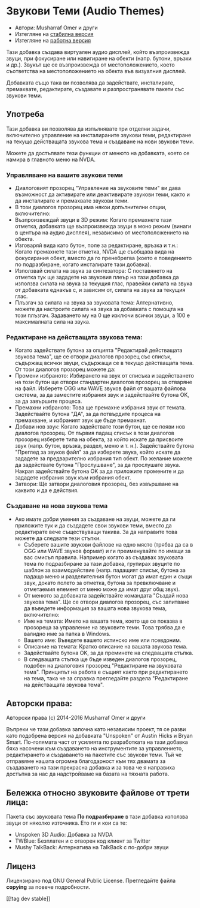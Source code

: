 # Звукови Теми (Audio Themes) #

*   Автори: Musharraf Omer и други
*   Изтегляне на [стабилна версия][1]
*   Изтегляне на [работна версия][2]

Тази добавка създава виртуален аудио дисплей, който възпроизвежда звуци, при
фокусиране или навигиране на обекти (напр. бутони, връзки и др.). Звукът ще
се възпроизвежда от местоположението, което съответства на местоположението
на обекта във визуалния дисплей.

Добавката също така ви позволява да задействате, инсталирате, премахвате,
редактирате, създавате и разпространявате пакети със звукови теми.

## Употреба

Тази добавка ви позволява да изпълнявате три отделни задачи, включително
управление на инсталираните звукови теми, редактиране на текущо действащата
звукова тема и създаване на нови звукови теми.

Можете да достъпвате тези функции от менюто на добавката, което се намира в
главното меню на NVDA.

### Управляване на вашите звукови теми

- Диалоговият прозорец "Управление на звуковите теми" ви дава възможност да
  активирате или деактивирате звукови теми, както и да инсталирате и
  премахвате звукови теми.
- В този диалогов прозорец има някои допълнителни опции, включително:
 - Възпроизвеждай звуци в 3D режим: Когато премахнете тази отметка, добавката ще възпроизвежда звуци в моно режим (винаги в центъра на аудио дисплея), независимо от местоположението на обекта.
 - Изговаряй вида като бутон, поле за редактиране, връзка и т.н.: Когато премахнете тази отметка, NVDA ще съобщава вида на фокусирания обект, вместо да го пренебрегва (което е поведението по подразбиране, когато инсталирате тази добавка).
 - Използвай силата на звука за синтезатора: С поставянето на отметка тук ще зададете на звуковия плеър на тази добавка да използва силата на звука за текущия глас, правейки силата на звука от добавката еднакъв с, и зависим от, силата на звука за текущия глас.
 - Плъзгач за силата на звука за звуковата тема: Алтернативно, можете да настроите силата на звука за добавката с помощта на този плъзгач. Задаването му на  0 ще изключи всички звуци, а 100 е максималната сила на звука.

### Редактиране на действащата звукова тема:

- Когато задействате бутона за опцията "Редактирай действащата звукова
  тема", ще се отвори диалогов прозорец със списък, съдържащ всички звуци,
  съдържащи се в текущо действащата тема. От този диалогов прозорец можете
  да:
- Промени избраното: Избирането на звук от списъка и задействането на този
  бутон ще отвори стандартен диалогов прозорец за отваряне на файл. Изберете
  OGG или WAVE звуков файл от вашата файлова система, за да заместите
  избрания звук и задействайте бутона OK, за да завършите процеса.
- Премахни избраното: Това ще премахне избрания звук от темата. Задействайте
  бутона "ДА", за да потвърдите процеса на премахване, и избраният звук ще
  бъде премахнат.
- Добави нов звук: Когато задействате този бутон, ще се появи нов диалогов прозорец. От първия падащ списък в този диалогов прозорец изберете типа на обекта, за който искате да присвоите звук (напр. бутон, връзка, раздел, меню и т. н.). Задействайте бутона "Преглед за звуков файл" за да изберете звука, който искате да зададете за предварително избрания тип обект. По желание можете да задействате бутона "Прослушване", за да прослушате звука. Накрая задействайте бутона OK за да приложите промените и да зададете избрания звук към избрания обект.
- Затвори: Ще затвори диалоговия прозорец, без извършване на каквито и да е действия.

### Създаване на нова звукова тема

- Ако имате добри умения за създаване на звуци, можете да ги приложите тук и
да създадете свои звукови теми, вместо да редактирате вече съществуващи
такива. За да направите това можете да следвате тези стъпки.
  - Съберете вашите звукови файлове на едно място (трябва да са в OGG или
WAVE звуков формат) и ги преименувайте по имащи за вас смисъл
правила. Например когато аз създавах звуковата тема по подразбиране за тази
добавка, групирах звуците по шаблон за взаимодействие (напр. падащият
списък, бутона за падащо меню и разделителния бутон могат да имат един и
същи звук, докато полето за отметка, бутона за превключване и отметаемия
елемент от меню може да имат друг общ звук).
  - От менюто за добавката задействайте командата "Създай нова звукова
тема". Ще се отвори диалогов прозорец, със запитване да въведете информация
за вашата нова звукова тема, включително:
  *	Име на темата: Името на вашата тема, което ще се показва в прозореца за
управление на звуковите теми. Това трябва да е валидно име за папка в
Windows.
  *	Вашето име: Въведете вашето истинско име или псевдоним.
  *	Описание на темата: Кратко описание на вашата звукова тема.
  - Задействайте бутона OK, за да преминете на следващата стъпка.
  - В следващата стъпка ще бъде изведен диалогов прозорец, подобен на
диалоговия прозорец "Редактиране на звуковата тема". Принципът на работа е
същият както при редактирането на тема, така че за справка прегледайте
раздела "Редактиране на действащата звукова тема".

## Авторски права:

Авторски права (c) 2014-2016 Musharraf Omer и други

Въпреки че тази добавка започна като независим проект, тя се разви като
подобрена версия на добавката "Unspoken" от Austin Hicks и Bryan
Smart. По-голямата част от усилията по разработката на тази добавка бяха
насочени към създаването на инструментите за управлението, редактирането и
създаването на пакетите със звукови теми. Тъй че отправяме нашата огромна
благодарност към тях двамата за създаването на тази прекрасна добавка и за
това че я направиха достъпна за нас да надстройваме на базата на тяхната
работа.

## Бележка относно звуковите файлове от трети лица:

Пакета със звуковата тема **По подразбиране** в тази добавка използва звуци
от няколко източника. Ето ги и кои са те:
 - Unspoken 3D Audio: Добавка за NVDA
 - TWBlue: Безплатен и с отворен код клиент за Twitter
 - Mushy TalkBack: Алтернатива на TalkBack с по-добри звуци

## Лиценз
Лицензирано под GNU General Public License. Прегледайте файла **copying** за
повече подробности.

[[!tag dev stable]]

[1]: https://addons.nvda-project.org/files/get.php?file=ath

[2]: https://addons.nvda-project.org/files/get.php?file=ath-dev
